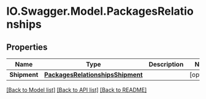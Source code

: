 # IO.Swagger.Model.PackagesRelationships
## Properties

Name | Type | Description | Notes
------------ | ------------- | ------------- | -------------
**Shipment** | [**PackagesRelationshipsShipment**](PackagesRelationshipsShipment.md) |  | [optional] 

[[Back to Model list]](../README.md#documentation-for-models) [[Back to API list]](../README.md#documentation-for-api-endpoints) [[Back to README]](../README.md)

